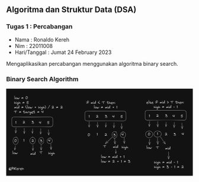 ## Algoritma dan Struktur Data (DSA)

### Tugas 1 : Percabangan

- Nama : Ronaldo Kereh
- Nim : 22011008
- Hari/Tanggal : Jumat 24 February 2023

Mengaplikasikan percabangan menggunakan algoritma binary search.

### Binary Search Algorithm
<img src="./DSA_tugas_1.PNG" />
